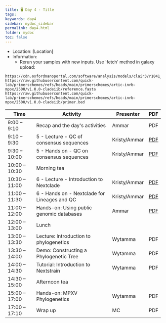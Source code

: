 ```yaml
---
title: 🖥️ Day 4 - Title
tags: 
keywords: day4
sidebar: mydoc_sidebar
permalink: day4.html
folder: mydoc
toc: false
---
```


<style>
.result {
background-color: #f0f0f0;
border: 1px solid #dedede;
padding: 10px;
margin-top: 10px;
margin-bottom: 10px;
}
</style>

- Location: [Location]
- Information: 
  - Rerun your samples with new inputs. Use 'fetch' method in galaxy upload:
```
https://cdn.oxfordnanoportal.com/software/analysis/models/clair3/r1041_e82_400bps_sup_v430.tar.gz
https://raw.githubusercontent.com/quick-lab/primerschemes/refs/heads/main/primerschemes/artic-inrb-mpox/2500/v1.0.0-cladeiib/reference.fasta
https://raw.githubusercontent.com/quick-lab/primerschemes/refs/heads/main/primerschemes/artic-inrb-mpox/2500/v1.0.0-cladeiib/primer.bed
```

| **Time**         | **Activity**                                         | **Presenter** | **PDF** |
|------------------|-----------------------------------------------------|----------------|---------|
| 9:00 – 9:10      | Recap and the day's activities                      | Ammar          | PDF     |
| 9:10 – 9:30      | 5 - Lecture - QC of consensus sequences             | Kristy/Ammar         | [PDF](https://raw.githubusercontent.com/vidrl/training-mpxv-2025/refs/heads/main/pdf/5%20-%20Lecture%20-%20QC%20of%20consensus%20sequences.pdf)     |
| 9:30 – 10:00     | 5 - Hands on - QC on consensus sequences            | Kristy/Ammar         | [PDF](https://raw.githubusercontent.com/vidrl/training-mpxv-2025/refs/heads/main/pdf/5%20-%20Hands%20on%20-%20QC%20of%20consensus%20sequences.pdf)     |
| 10:00 – 10:30    | Morning tea                                        |                 |      |
| 10:30 – 11:00    | 6 - Lecture - Introduction to Nextclade            | Kristy/Ammar          | [PDF](https://raw.githubusercontent.com/vidrl/training-mpxv-2025/refs/heads/main/pdf/6%20-%20Lecture%20-%20Intro%20to%20Nextclade.pdf)     |
| 11:00 – 11:30    | 6 - Hands on - Nextclade for Lineages and QC       | Kristy/Ammar           | [PDF](https://raw.githubusercontent.com/vidrl/training-mpxv-2025/refs/heads/main/pdf/6%20-%20Hands%20on%20-%20Nextclade.pdf)     |
| 11:00 – 12:00    | Hands-on: Using public genomic databases            | Ammar          | [PDF](https://raw.githubusercontent.com/vidrl/training-mpxv-2025/refs/heads/main/pdf/7%20-%20Hands-on%20Using%20public%20genomic%20databases.pdf)     |
| 12:00 – 13:00    | Lunch                                              |                 |      |
| 13:00 – 13:30    | Lecture: Introduction to phylogenetics             | Wytamma         | PDF     |
| 13:30 – 14:00    | Demo: Constructing a Phylogenetic Tree             | Wytamma         | PDF     |
| 14:00 – 14:30    | Tutorial: Introduction to Nextstrain               | Wytamma         | PDF     |
| 14:30 – 15:00    | Afternoon tea                                      |                 |      | 
| 15:00 – 17:00    | Hands-on: MPXV Phylogenetics                       | Wytamma         | PDF     |
| 17:00 – 17:10    | Wrap up                                            | MC              | PDF     |
